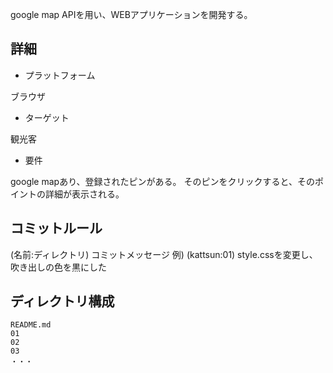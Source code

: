 google map APIを用い、WEBアプリケーションを開発する。

## 詳細

- プラットフォーム

ブラウザ

- ターゲット

観光客

- 要件

google mapあり、登録されたピンがある。
そのピンをクリックすると、そのポイントの詳細が表示される。

## コミットルール

(名前:ディレクトリ) コミットメッセージ
例) (kattsun:01) style.cssを変更し、吹き出しの色を黒にした

## ディレクトリ構成

```
README.md
01
02
03
・・・
```
